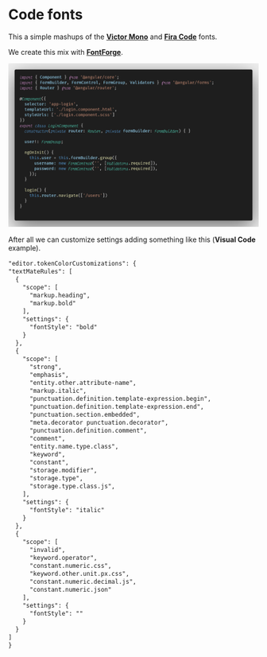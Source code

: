 # Code fonts

This a simple mashups of the **[Victor Mono](https://github.com/rubjo/victor-mono)** and **[Fira Code](https://github.com/tonsky/FiraCode)** fonts.

We create this mix with **[FontForge](https://fontforge.org/en-US/downloads/)**.

![Example](img/code.png)

After all we can customize settings adding something like this (**Visual Code** example).


    "editor.tokenColorCustomizations": {
    "textMateRules": [
      {
        "scope": [
          "markup.heading",
          "markup.bold"
        ],
        "settings": {
          "fontStyle": "bold"
        }
      },
      {
        "scope": [
          "strong",
          "emphasis",
          "entity.other.attribute-name",
          "markup.italic",
          "punctuation.definition.template-expression.begin",
          "punctuation.definition.template-expression.end",
          "punctuation.section.embedded",
          "meta.decorator punctuation.decorator",
          "punctuation.definition.comment",
          "comment",
          "entity.name.type.class",
          "keyword",
          "constant",
          "storage.modifier",
          "storage.type",
          "storage.type.class.js",
        ],
        "settings": {
          "fontStyle": "italic"
        }
      },
      {
        "scope": [
          "invalid",
          "keyword.operator",
          "constant.numeric.css",
          "keyword.other.unit.px.css",
          "constant.numeric.decimal.js",
          "constant.numeric.json"
        ],
        "settings": {
          "fontStyle": ""
        }
      }
    ]
    }
